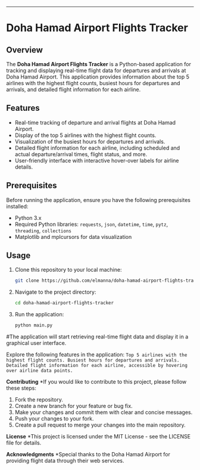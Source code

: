 ---

# Doha Hamad Airport Flights Tracker

## Overview

The **Doha Hamad Airport Flights Tracker** is a Python-based application for tracking and displaying real-time flight data for departures and arrivals at Doha Hamad Airport. This application provides information about the top 5 airlines with the highest flight counts, busiest hours for departures and arrivals, and detailed flight information for each airline.

## Features

- Real-time tracking of departure and arrival flights at Doha Hamad Airport.
- Display of the top 5 airlines with the highest flight counts.
- Visualization of the busiest hours for departures and arrivals.
- Detailed flight information for each airline, including scheduled and actual departure/arrival times, flight status, and more.
- User-friendly interface with interactive hover-over labels for airline details.

## Prerequisites

Before running the application, ensure you have the following prerequisites installed:

- Python 3.x
- Required Python libraries: `requests`, `json`, `datetime`, `time`, `pytz`, `threading`, `collections`
- Matplotlib and mplcursors for data visualization

## Usage

1. Clone this repository to your local machine:

   ```bash
   git clone https://github.com/elmanna/doha-hamad-airport-flights-tracker.git


2. Navigate to the project directory:
    ```bash
    cd doha-hamad-airport-flights-tracker

3. Run the application:
    ```bash
    python main.py


#The application will start retrieving real-time flight data and display it in a graphical user interface.

Explore the following features in the application:
    ```
    Top 5 airlines with the highest flight counts.
    Busiest hours for departures and arrivals.
    Detailed flight information for each airline, accessible by hovering over airline data points.
    ```

**Contributing**
*If you would like to contribute to this project, please follow these steps:

1. Fork the repository.
2. Create a new branch for your feature or bug fix.
3. Make your changes and commit them with clear and concise messages.
4. Push your changes to your fork.
5. Create a pull request to merge your changes into the main repository.


**License**
*This project is licensed under the MIT License - see the LICENSE file for details.

**Acknowledgments**
*Special thanks to the Doha Hamad Airport for providing flight data through their web services.